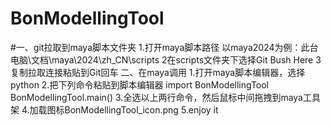 # BonModellingTool
#一、git拉取到maya脚本文件夹
1.打开maya脚本路径
以maya2024为例：此台电脑\文档\maya\2024\zh_CN\scripts
2在scripts文件夹下选择Git Bush Here
3复制拉取连接粘贴到Git回车
二、在maya调用
1.打开maya脚本编辑器，选择python
2.把下列命令粘贴到脚本编辑器
import BonModellingTool
BonModellingTool.main()
3.全选以上两行命令，然后鼠标中间拖拽到maya工具架
4.加载图标BonModellingTool_icon.png
5.enjoy it

